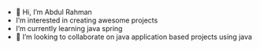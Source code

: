 - 👋 Hi, I’m Abdul Rahman
-  I’m interested in creating awesome projects
-  I’m currently learning java spring
- 💞 I’m looking to collaborate on java application based projects using java

<!---
Rahmans-Account/Rahmans-Account is a ✨ special ✨ repository because its `README.md` (this file) appears on your GitHub profile.
You can click the Preview link to take a look at your changes.
--->
